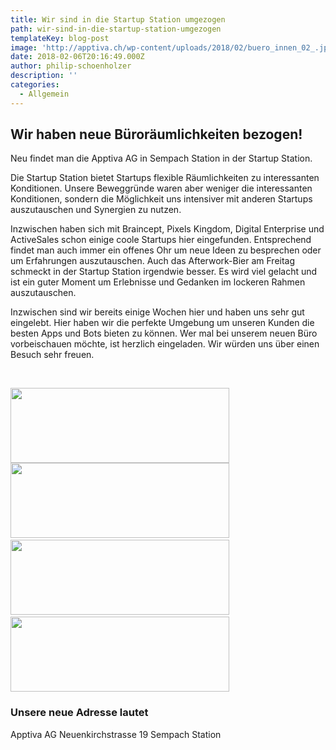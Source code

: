```yaml
---
title: Wir sind in die Startup Station umgezogen
path: wir-sind-in-die-startup-station-umgezogen
templateKey: blog-post
image: 'http://apptiva.ch/wp-content/uploads/2018/02/buero_innen_02_.jpg'
date: 2018-02-06T20:16:49.000Z
author: philip-schoenholzer
description: ''
categories:
  - Allgemein
---
```


<h2>Wir haben neue Büroräumlichkeiten bezogen!</h2>
Neu findet man die Apptiva AG in Sempach Station in der Startup Station.

Die Startup Station bietet Startups flexible Räumlichkeiten zu interessanten Konditionen. Unsere Beweggründe waren aber weniger die interessanten Konditionen, sondern die Möglichkeit uns intensiver mit anderen Startups auszutauschen und Synergien zu nutzen.

Inzwischen haben sich mit Braincept, Pixels Kingdom, Digital Enterprise und ActiveSales schon einige coole Startups hier eingefunden. Entsprechend findet man auch immer ein offenes Ohr um neue Ideen zu besprechen oder um Erfahrungen auszutauschen. Auch das Afterwork-Bier am Freitag schmeckt in der Startup Station irgendwie besser. Es wird viel gelacht und ist ein guter Moment um Erlebnisse und Gedanken im lockeren Rahmen auszutauschen.

Inzwischen sind wir bereits einige Wochen hier und haben uns sehr gut eingelebt. Hier haben wir die perfekte Umgebung um unseren Kunden die besten Apps und Bots bieten zu können. Wer mal bei unserem neuen Büro vorbeischauen möchte, ist herzlich eingeladen. Wir würden uns über einen Besuch sehr freuen.

&nbsp;

<a href="https://apptiva.ch/wp-content/uploads/2018/02/buero_innen_04_.jpg"><img src="https://apptiva.ch/wp-content/uploads/2018/02/buero_innen_04_-350x120.jpg" alt="" width="350" height="120" class="alignnone wp-image-2834 size-timeline-express" /></a> <a href="https://apptiva.ch/wp-content/uploads/2018/02/buero_innen_05_.jpg"><img src="https://apptiva.ch/wp-content/uploads/2018/02/buero_innen_05_-350x120.jpg" alt="" width="350" height="120" class="alignnone wp-image-2835 size-timeline-express" /></a> <a href="https://apptiva.ch/wp-content/uploads/2018/02/gebaeude.jpg"><img src="https://apptiva.ch/wp-content/uploads/2018/02/gebaeude-350x120.jpg" alt="" width="350" height="120" class="alignnone wp-image-2836 size-timeline-express" /></a> <a href="https://apptiva.ch/wp-content/uploads/2018/02/buero_innen_03.jpg"><img src="https://apptiva.ch/wp-content/uploads/2018/02/buero_innen_03-350x120.jpg" alt="" width="350" height="120" class="alignnone size-timeline-express wp-image-2839" /></a>

<h3>Unsere neue Adresse lautet</h3>
Apptiva AG
Neuenkirchstrasse 19
Sempach Station

<a href="https://apptiva.ch/wp-content/uploads/2018/02/buero_innen_03.jpg"></a>
